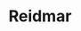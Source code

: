 ---
title: Reidmar
description: Fantastische route over idyllische locaties.
tijd: ± 6 uren
route_url: >-
  https://www.google.com/maps/d/edit?mid=1JdoOytLgN4Nu0oh7lOsehAbAuaChBqb8&amp;z=11
omgeving:
  - bolsward
  - wolsum
  - abbegaasterketting
  - oosthem
  - heeg
  - oudega-w
  - westhem
prijs: 95
sloepen:
  - petter
---